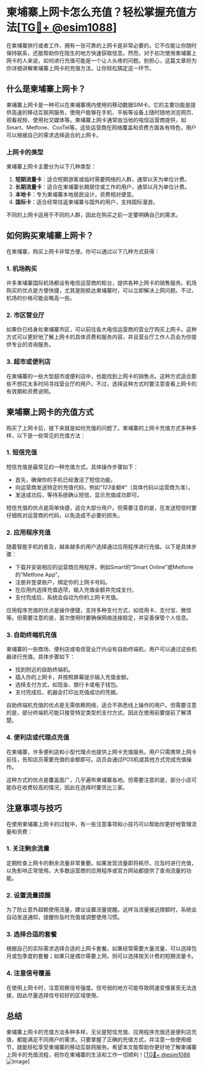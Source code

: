 # 柬埔寨上网卡怎么充值？轻松掌握充值方法[[TG💪+ @esim1088](https://t.me/s/esim1088)]

在柬埔寨旅行或者工作，拥有一张可靠的上网卡是非常必要的。它不仅能让你随时保持联系，还能帮助你在陌生的地方快速获取信息。然而，对于初次使用柬埔寨上网卡的人来说，如何进行充值可能是一个让人头疼的问题。别担心，这篇文章将为你详细讲解柬埔寨上网卡的充值方法，让你轻松搞定这一环节。

## 什么是柬埔寨上网卡？

柬埔寨上网卡是一种可以在柬埔寨境内使用的移动数据SIM卡。它的主要功能是提供高速的移动互联网服务，使用户能够在手机、平板等设备上随时随地浏览网页、观看视频、使用社交媒体等。柬埔寨上网卡通常由当地的电信运营商提供，如Smart、Metfone、CooTel等。这些运营商在网络覆盖和资费方面各有特色，用户可以根据自己的需求选择适合的上网卡。

### 上网卡的类型

柬埔寨上网卡主要分为以下几种类型：

1. **短期流量卡**：适合短期游客或临时需要网络的人群，通常以天为单位计费。
2. **长期流量卡**：适合在柬埔寨长期居住或工作的用户，通常以月为单位计费。
3. **本地卡**：专为柬埔寨本地居民设计，资费相对便宜。
4. **国际卡**：适合经常往返柬埔寨与国外的用户，支持国际漫游。

不同的上网卡适用于不同的人群，因此在购买之前一定要明确自己的需求。

## 如何购买柬埔寨上网卡？

在柬埔寨，购买上网卡非常方便。你可以通过以下几种方式获得：

### 1. 机场购买

许多柬埔寨国际机场都设有电信运营商的柜台，提供各种上网卡的销售服务。机场购买的优点是方便快捷，尤其是刚抵达柬埔寨时，可以立即解决上网问题。不过，机场的价格可能会略高一些。

### 2. 市区营业厅

如果你已经身处柬埔寨市区，可以前往各大电信运营商的营业厅购买上网卡。这种方式可以更好地了解上网卡的具体资费和服务内容，并且营业厅工作人员会为你提供专业的咨询服务。

### 3. 超市或便利店

在柬埔寨的一些大型超市或便利店中，也能找到上网卡的销售点。这种方式适合那些不想花太多时间寻找营业厅的用户。不过，选择这种方式时要注意查看上网卡的有效期和资费说明。

## 柬埔寨上网卡的充值方式

购买了上网卡后，接下来就是如何充值的问题了。柬埔寨的上网卡充值方式多种多样，以下是一些常见的充值方法：

### 1. 短信充值

短信充值是最常见的一种充值方式。具体操作步骤如下：

- 首先，确保你的手机已经激活了短信功能。
- 向运营商发送特定的充值代码，例如“*123*金额#”（具体代码以运营商为准）。
- 发送成功后，等待系统确认短信，显示充值成功即可。

短信充值的优点是简单快捷，适合大部分用户。但需要注意的是，在发送短信时要仔细核对运营商的代码，以免造成不必要的损失。

### 2. 应用程序充值

随着智能手机的普及，越来越多的用户选择通过应用程序进行充值。以下是具体步骤：

- 下载并安装相应的运营商应用程序，例如Smart的“Smart Online”或Metfone的“Metfone App”。
- 注册并登录账户，绑定你的上网卡号码。
- 在应用内选择充值选项，输入充值金额并完成支付。
- 支付完成后，系统会自动为你的上网卡充值。

应用程序充值的优点是操作便捷，支持多种支付方式，如信用卡、支付宝、微信等。但需要注意的是，首次使用时要确保网络连接稳定，并妥善保管个人信息。

### 3. 自助终端机充值

柬埔寨的一些商场、便利店或电信营业厅内设有自助终端机，用户可以通过这些机器进行充值。具体步骤如下：

- 找到附近的自助终端机。
- 插入你的上网卡，并按照屏幕提示输入充值金额。
- 选择支付方式，如现金、银行卡或电子钱包。
- 支付完成后，机器会打印出充值成功的凭据。

自助终端机充值的优点是无需依赖网络，适合不熟悉线上操作的用户。但需要注意的是，部分终端机可能只接受特定类型的支付方式，因此在使用前要提前了解清楚。

### 4. 便利店或代理点充值

在柬埔寨，许多便利店和小型代理点也提供上网卡充值服务。用户只需携带上网卡前往，告知店员需要充值的金额即可。店员会通过POS机或其他方式完成充值操作。

这种方式的优点是覆盖面广，几乎遍布柬埔寨各地。但需要注意的是，部分小店可能存在收费较高的情况，因此在选择时要货比三家。

## 注意事项与技巧

在使用柬埔寨上网卡的过程中，有一些注意事项和小技巧可以帮助你更好地管理流量和资费：

### 1. 关注剩余流量

定期检查上网卡的剩余流量非常重要。如果发现流量即将耗尽，应及时进行充值，以免影响正常使用。大多数运营商的应用程序或官方网站都提供了查询流量的功能。

### 2. 设置流量提醒

为了防止意外超额使用流量，建议设置流量提醒。这样当流量接近限额时，系统会自动发送通知，提醒你及时充值或调整使用习惯。

### 3. 选择合适的套餐

根据自己的实际需求选择合适的上网卡套餐。如果经常需要大量流量，可以选择包月或包季度的套餐；如果只是偶尔需要上网，则可以选择按天计费的短期流量卡。

### 4. 注意信号覆盖

在使用上网卡时，注意观察信号强度。信号弱的地方可能导致网速变慢甚至无法连接，因此尽量选择信号较好的区域使用。

## 总结

柬埔寨上网卡的充值方法多种多样，无论是短信充值、应用程序充值还是便利店充值，都能满足不同用户的需求。只要掌握了正确的充值方式，并注意一些使用细节，就能轻松享受柬埔寨的移动互联网服务。希望本文能帮助你更好地了解柬埔寨上网卡的充值流程，祝你在柬埔寨的生活和工作一切顺利！[[TG💪+ @esim1088](https://t.me/s/esim1088) ![Image](https://i.postimg.cc/4NQfJmqS/Snipaste-2025-05-13-00-14-12.png)]